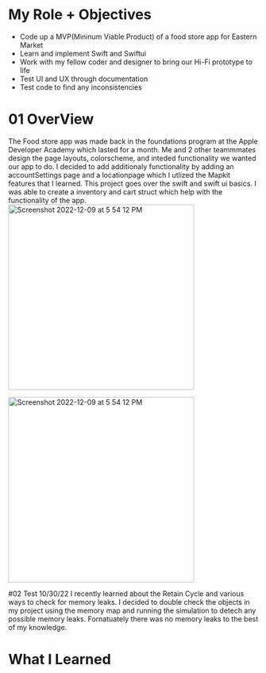 # My Role + Objectives

- Code up a MVP(Mininum Viable Product) of a food store app for Eastern Market
- Learn and implement Swift and Swiftui 
- Work with my fellow coder and designer to bring our Hi-Fi prototype to life
- Test UI and UX through documentation
- Test code to find any inconsistencies 


# 01 OverView
The Food store app was made back in the foundations program at the Apple Developer Academy which lasted for a month. Me and 2 other teammmates design the page layouts, colorscheme, and inteded functionality we wanted our app to do. I decided to add additionaly functionality by adding an accountSettings page and a locationpage which I utlized the Mapkit features that I learned. This project goes over the swift and swift ui basics. I was able to create a inventory and cart struct which help with the functionality of the app.
<img width="374" alt="Screenshot 2022-12-09 at 5 54 12 PM" src="https://user-images.githubusercontent.com/102773701/206808638-ca8a56a6-5da0-4bb9-ad7b-6553a3885099.png">

<img width="374" alt="Screenshot 2022-12-09 at 5 54 12 PM" src="https://user-images.githubusercontent.com/102773701/206809327-96157810-cb29-4d1c-a495-7a1c9aa97e9f.png">




#02 Test
10/30/22
I recently learned about the Retain Cycle and various ways to check for memory leaks. I decided to double check the objects in my project using the memory map and running the simulation to detech any possible memory leaks. Fornatuately there was no memory leaks to the best of my knowledge.


# What I Learned
